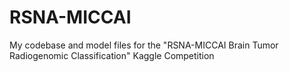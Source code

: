 # RSNA-MICCAI
My codebase and model files for the "RSNA-MICCAI Brain Tumor Radiogenomic Classification" Kaggle Competition
